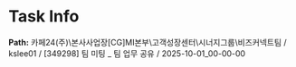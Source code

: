 # Task Info

**Path:** 카페24(주)\본사사업장\[CG]MI본부\고객성장센터\시너지그룹\비즈커넥트팀 / kslee01 / [349298] 팀 미팅 _ 팀 업무 공유 / 2025-10-01_00-00-00

